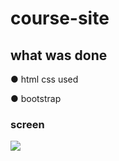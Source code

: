 # course-site
## what was done
&#9679; html css used

&#9679; bootstrap
### screen
![](my-course.gif)
